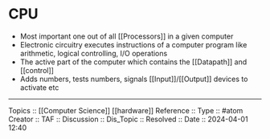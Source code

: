 # CPU

- Most important one out of all [[Processors]] in a given computer 
- Electronic circuitry executes instructions of a computer program like arithmetic, logical controlling, I/O operations
- The active part of the computer which contains the [[Datapath]] and [[control]]
- Adds numbers, tests numbers, signals [[Input]]/[[Output]] devices to activate etc
---
Topics :: [[Computer Science]] [[hardware]]
Reference ::
Type :: #atom
Creator ::
TAF ::
Discussion ::
Dis_Topic :: 
Resolved ::
Date :: 2024-04-01 12:40
